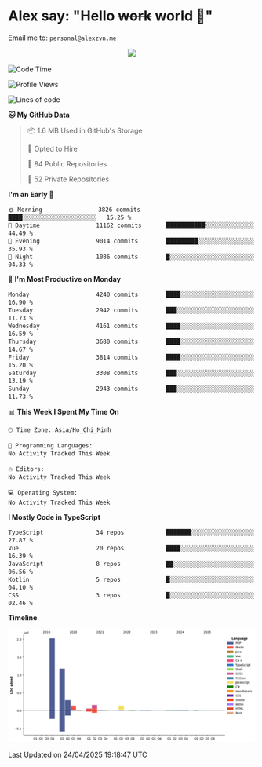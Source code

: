 # Alex say: "Hello ~~work~~ world 🐾"
Email me to: `personal@alexzvn.me`


<p align=center>
  <a href="https://skillicons.dev">
    <img src="https://skillicons.dev/icons?i=ts,js,php,nodejs,bun,vue,nuxt,react,svelte,tauri,laravel,rust,mongodb,docker,electron,redis,rabbitmq,tailwind,git,cloudflare,elysia,mysql,nginx,rollupjs,sentry,ubuntu,yarn,html,css,vite" />
  </a>
</p>

<!--START_SECTION:waka-->
![Code Time](http://img.shields.io/badge/Code%20Time-1%2C066%20hrs%2055%20mins-blue)

![Profile Views](http://img.shields.io/badge/Profile%20Views-0-blue)

![Lines of code](https://img.shields.io/badge/From%20Hello%20World%20I%27ve%20Written-40.7%20million%20lines%20of%20code-blue)

**🐱 My GitHub Data** 

> 📦 1.6 MB Used in GitHub's Storage 
 > 
> 💼 Opted to Hire
 > 
> 📜 84 Public Repositories 
 > 
> 🔑 52 Private Repositories 
 > 
**I'm an Early 🐤** 

```text
🌞 Morning                3826 commits        ████░░░░░░░░░░░░░░░░░░░░░   15.25 % 
🌆 Daytime                11162 commits       ███████████░░░░░░░░░░░░░░   44.49 % 
🌃 Evening                9014 commits        █████████░░░░░░░░░░░░░░░░   35.93 % 
🌙 Night                  1086 commits        █░░░░░░░░░░░░░░░░░░░░░░░░   04.33 % 
```
📅 **I'm Most Productive on Monday** 

```text
Monday                   4240 commits        ████░░░░░░░░░░░░░░░░░░░░░   16.90 % 
Tuesday                  2942 commits        ███░░░░░░░░░░░░░░░░░░░░░░   11.73 % 
Wednesday                4161 commits        ████░░░░░░░░░░░░░░░░░░░░░   16.59 % 
Thursday                 3680 commits        ████░░░░░░░░░░░░░░░░░░░░░   14.67 % 
Friday                   3814 commits        ████░░░░░░░░░░░░░░░░░░░░░   15.20 % 
Saturday                 3308 commits        ███░░░░░░░░░░░░░░░░░░░░░░   13.19 % 
Sunday                   2943 commits        ███░░░░░░░░░░░░░░░░░░░░░░   11.73 % 
```


📊 **This Week I Spent My Time On** 

```text
🕑︎ Time Zone: Asia/Ho_Chi_Minh

💬 Programming Languages: 
No Activity Tracked This Week

🔥 Editors: 
No Activity Tracked This Week

💻 Operating System: 
No Activity Tracked This Week
```

**I Mostly Code in TypeScript** 

```text
TypeScript               34 repos            ███████░░░░░░░░░░░░░░░░░░   27.87 % 
Vue                      20 repos            ████░░░░░░░░░░░░░░░░░░░░░   16.39 % 
JavaScript               8 repos             ██░░░░░░░░░░░░░░░░░░░░░░░   06.56 % 
Kotlin                   5 repos             █░░░░░░░░░░░░░░░░░░░░░░░░   04.10 % 
CSS                      3 repos             █░░░░░░░░░░░░░░░░░░░░░░░░   02.46 % 
```



**Timeline**

![Lines of Code chart](https://raw.githubusercontent.com/alexzvn/alexzvn/main/assets/bar_graph.png)


 Last Updated on 24/04/2025 19:18:47 UTC
<!--END_SECTION:waka-->
